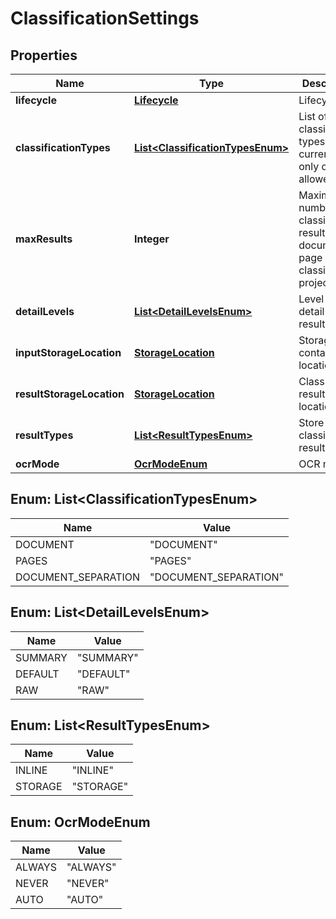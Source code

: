 
# ClassificationSettings

## Properties
Name | Type | Description | Notes
------------ | ------------- | ------------- | -------------
**lifecycle** | [**Lifecycle**](Lifecycle.md) | Lifecycle |  [optional]
**classificationTypes** | [**List&lt;ClassificationTypesEnum&gt;**](#List&lt;ClassificationTypesEnum&gt;) | List of classification types, currently only one allowed | 
**maxResults** | **Integer** | Maximum number of classification results per document or page per classification project | 
**detailLevels** | [**List&lt;DetailLevelsEnum&gt;**](#List&lt;DetailLevelsEnum&gt;) | Level of detail for the results | 
**inputStorageLocation** | [**StorageLocation**](StorageLocation.md) | Storage container location |  [optional]
**resultStorageLocation** | [**StorageLocation**](StorageLocation.md) | Classification result location | 
**resultTypes** | [**List&lt;ResultTypesEnum&gt;**](#List&lt;ResultTypesEnum&gt;) | Store classification result in |  [optional]
**ocrMode** | [**OcrModeEnum**](#OcrModeEnum) | OCR mode |  [optional]


<a name="List<ClassificationTypesEnum>"></a>
## Enum: List&lt;ClassificationTypesEnum&gt;
Name | Value
---- | -----
DOCUMENT | &quot;DOCUMENT&quot;
PAGES | &quot;PAGES&quot;
DOCUMENT_SEPARATION | &quot;DOCUMENT_SEPARATION&quot;


<a name="List<DetailLevelsEnum>"></a>
## Enum: List&lt;DetailLevelsEnum&gt;
Name | Value
---- | -----
SUMMARY | &quot;SUMMARY&quot;
DEFAULT | &quot;DEFAULT&quot;
RAW | &quot;RAW&quot;


<a name="List<ResultTypesEnum>"></a>
## Enum: List&lt;ResultTypesEnum&gt;
Name | Value
---- | -----
INLINE | &quot;INLINE&quot;
STORAGE | &quot;STORAGE&quot;


<a name="OcrModeEnum"></a>
## Enum: OcrModeEnum
Name | Value
---- | -----
ALWAYS | &quot;ALWAYS&quot;
NEVER | &quot;NEVER&quot;
AUTO | &quot;AUTO&quot;



